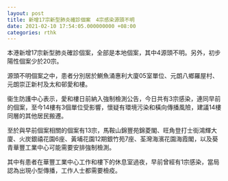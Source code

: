 ```yaml
---
layout: post
title: 新增17宗新型肺炎確診個案　4宗感染源頭不明
date: 2021-02-10 17:54:05.000000000 +08:00
categories: rthk
---
```


本港新增17宗新型肺炎確診個案，全部是本地個案，其中4源頭不明。另外，初步陽性個案少於20宗。

源頭不明個案之中，患者分別居於鰂魚涌惠利大廈05室單位、元朗八鄉羅屋村、元朗崇正新村及太和邨愛和樓。

衞生防護中心表示，愛和樓日前納入強制檢測公告，今日共有3宗感染，連同早前的個案，至今14樓有3個單位受影響，懷疑有環境污染和橫向傳播風險，建議14樓同層的其他居民搬遷。

至於與早前個案相關的個案有13宗，馬鞍山錦豐苑錦菱閣、旺角登打士街鴻輝大廈、火炭銀禧花園6座、黃埔花園12期銀竹苑7座、荃灣海濱花園海霞閣，以及葵青華豐工業中心可能需要安排強制檢測。

其中有患者在華豐工業中心工作和樓下的休息室過夜，早前曾經有1宗感染，當局認為出現小型傳播，工作人士都需要檢疫。
